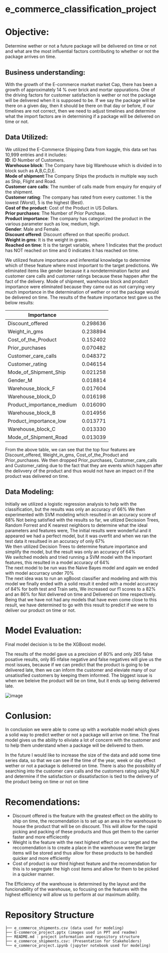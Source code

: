 # e_commerce_classification_project
# Objective:
Determine wether or not a future package will be delivered on time or not and what are the most influential factors contributing to whether or not the package arrives on time.

## Business understanding:
With the growth of the E-commerce market market Cap, there has been a growth of approximately 14 % over brick and mortar oppurations.  One of the driving factors for customer satisfaction is wether or not the package will be delivered when it is supposed to be.  If we say the package will be there on a given day, then it should be there on that day or before, if our timelines are not correct, then we need to adjust timelines and determine what the import factors are in determining if a package will be delivered on time or not.
## Data Utilized:
We utilized the E-Commerce Shipping Data from kaggle, this data set has 10,999 entries and it includes:<br>
__ID__: ID Number of Customers.<br>
__Warehouse block__: The Company have big Warehouse which is divided in to block such as A,B,C,D,E.<br>
__Mode of shipment__:The Company Ships the products in multiple way such as Ship, Flight and Road.<br>
__Customer care calls__: The number of calls made from enquiry for enquiry of the shipment.<br>
__Customer rating__: The company has rated from every customer. 1 is the lowest (Worst), 5 is the highest (Best).<br>
__Cost of the product__: Cost of the Product in US Dollars.<br>
__Prior purchases__: The Number of Prior Purchase.<br>
__Product importance__: The company has categorized the product in the various parameter such as low, medium, high.<br>
__Gender__: Male and Female.<br>
__Discount offered__: Discount offered on that specific product.<br>
__Weight in gms__: It is the weight in grams.<br>
__Reached on time__: It is the target variable, where 1 Indicates that the product has NOT reached on time and 0 indicates it has reached on time.<br>

We utilized feature importance and inferential knowledge to determine which of these feature where most important to the target predictions.  We eliminated items like gender because it a nondetermination factor and customer care calls and customer ratings because these happen after the fact of the delivery.  Mode of shipment, warehouse block and product importance were eliminated because they came out as not carrying very much importance in the determination of wether or not the package would be delivered on time.  The results of the feature importance test gave us the below results:

| Importance                |          |
|---------------------------|----------|
| Discount_offered          | 0.298636 |
| Weight_in_gms             | 0.238894 |
| Cost_of_the_Product       | 0.152402 |
| Prior_purchases           | 0.070482 |
| Customer_care_calls       | 0.048372 |
| Customer_rating           | 0.046154 |
| Mode_of_Shipment_Ship     | 0.021258 |
| Gender_M                  | 0.018814 |
| Warehouse_block_F         | 0.017604 |
| Warehouse_block_D         | 0.016198 |
| Product_importance_medium | 0.016090 |
| Warehouse_block_B         | 0.014956 |
| Product_importance_low    | 0.013771 |
| Warehouse_block_C         | 0.013330 |
| Mode_of_Shipment_Road     | 0.013039 |

From the above table, we can see that the top four features are Discount_offered, Weight_in_gms, Cost_of_the_Product and Prior_purchases.  We then dropped Prior_purchases, Customer_care_calls and Customer_rating due to the fact that they are events which happen after the delivvery of the product and thus would not have an impact on if the product was delivered on time.

## Data Modeling:
Initially we utilized a logistic regression analysis to help with the classification, but the results was only an accuracy of 66%
We then experimented with SVM modeling which resulted in an accuracy score of 68%
Not being satisfied with the results so far, we utlized Decission Trees, Random Forrest and K nearest neighbors to determine what the ideal parameters and features were, The initial results were wonderful and it appeared we had a perfect model, but it was overfit and when we ran the test data it resultsed in an accuracy of only 67%<br>We then utilized Decision Trees to determine feature importance and simplify the model, but the result was only an accuracy of 64%<br>We switched models and tried running a SVM model with the important features, this resulted in a model accuracy of 64%<br>The next model to be run was the Naive Bayes model and again we ended with model accurracy under 70%<br>The next idea was to run an xgBoost classifier and modeling and with this model we finally ended with a solid result it ended with a model accurracy of 84% for both test and Train sets, We increased our f1 scores to a 82% and an 86% for Not delivered on time and Delivered on time respectively.  Being that we have not had any models that have even come close to this result, we have determined to go with this result to predict if we were to deliver our product on time or not.
# Model Evaluation:
Final model decision is to be the XGBoost model.

The results of the model gave us a precision of 80% and only 265 false posative results, only 85 nfalse negative and false negatives will give us the most issues, because if we can predict that the product is going to be delivered late, then we can inform the customer and eleviate many of our unsatissfied customers by keeping them informed.  The biggest issue is when we beleive the product will be on time, but it ends up being delivered late.

![image](https://user-images.githubusercontent.com/98813858/183637398-f3363915-dbf6-40e6-b023-15a670389613.png)


# Conlusion:
In conclusion we were able to come up with a workable model which gives a solid way to predict wether or not a package will arrive on time.  The final model gives us the ability to eliviate a lot of concern with the customer and to help them understand when a package will be delivered to them.  



In the future I would like to increase the size of the data and add some time series data, so that we can see if the time of the year, week or day effect wether or not a package is delivered on time.  There is also the possibility of searching into the customer care calls and the customers rating using NLP and determine if the satisfaction or dissatisfaction is tied to the delivery of the product being on time or not on time

# Recomendations:
- Discount offered is the feature with the greatest effect on the ability to ship on time, the recomendation is to set up an area in the warehouse to house the product that will be on discount.  This will allow for the rapid picking and packing of these products and thus get them to the carrier faster and more efficiecntly
- Weight is the feature with the next highest effect on our target and the reccomendation is to create a place in the warehouse were the larger items will be stored and thus allow for these products to be handled quicker and more efficiently
- Cost of product is our third highest feature and the recomendation for this is to segregate the high cost items and allow for them to be picked in a quicker manner.

The Efficiency of the warehouse is determined by the layout and the funcionability of the warehouse, so focusing on the features with the highest efficiency will allow us to perform at our maximum ability.


# Repository Structure

```
├── e_commerce_shipments.csv (data used for modeling)
├── E-commerce_project.pptx (images used in PPT and readme)
├── README.md : project information and repository structure
├── e_commerce_shipments.csv: (Presentation for Stakeholders)
└── e_commerce_project.ipynb (jupyter notebook used for modeling)
```
